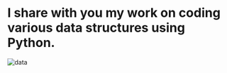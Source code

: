 # I share with you my work on coding various data structures using Python. 



![data](https://r.resimlink.com/wlv_q1Kg.png)
